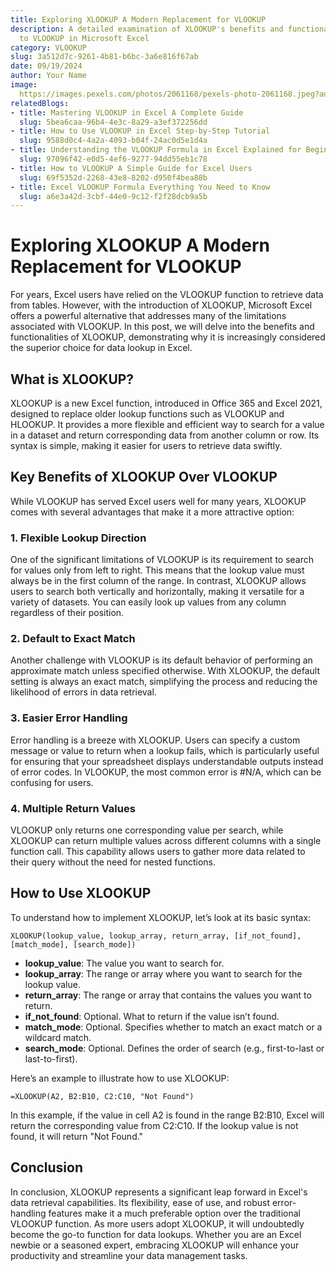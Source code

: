 ```yaml
---
title: Exploring XLOOKUP A Modern Replacement for VLOOKUP
description: A detailed examination of XLOOKUP's benefits and functionalities compared
  to VLOOKUP in Microsoft Excel
category: VLOOKUP
slug: 3a512d7c-9261-4b81-b6bc-3a6e816f67ab
date: 09/19/2024
author: Your Name
image: 
  https://images.pexels.com/photos/2061168/pexels-photo-2061168.jpeg?auto=compress&cs=tinysrgb&w=600
relatedBlogs:
- title: Mastering VLOOKUP in Excel A Complete Guide
  slug: 5bea6caa-96b4-4e3c-8a29-a3ef372256dd
- title: How to Use VLOOKUP in Excel Step-by-Step Tutorial
  slug: 9588d0c4-4a2a-4093-b04f-24ac0d5e1d4a
- title: Understanding the VLOOKUP Formula in Excel Explained for Beginners
  slug: 97096f42-e0d5-4ef6-9277-94dd55eb1c78
- title: How to VLOOKUP A Simple Guide for Excel Users
  slug: 69f5352d-2268-43e8-8202-d950f4bea88b
- title: Excel VLOOKUP Formula Everything You Need to Know
  slug: a6e3a42d-3cbf-44e0-9c12-f2f28dcb9a5b
---
```


# Exploring XLOOKUP A Modern Replacement for VLOOKUP

For years, Excel users have relied on the VLOOKUP function to retrieve data from tables. However, with the introduction of XLOOKUP, Microsoft Excel offers a powerful alternative that addresses many of the limitations associated with VLOOKUP. In this post, we will delve into the benefits and functionalities of XLOOKUP, demonstrating why it is increasingly considered the superior choice for data lookup in Excel.

## What is XLOOKUP?

XLOOKUP is a new Excel function, introduced in Office 365 and Excel 2021, designed to replace older lookup functions such as VLOOKUP and HLOOKUP. It provides a more flexible and efficient way to search for a value in a dataset and return corresponding data from another column or row. Its syntax is simple, making it easier for users to retrieve data swiftly.

## Key Benefits of XLOOKUP Over VLOOKUP

While VLOOKUP has served Excel users well for many years, XLOOKUP comes with several advantages that make it a more attractive option:

### 1. Flexible Lookup Direction

One of the significant limitations of VLOOKUP is its requirement to search for values only from left to right. This means that the lookup value must always be in the first column of the range. In contrast, XLOOKUP allows users to search both vertically and horizontally, making it versatile for a variety of datasets. You can easily look up values from any column regardless of their position.

### 2. Default to Exact Match

Another challenge with VLOOKUP is its default behavior of performing an approximate match unless specified otherwise. With XLOOKUP, the default setting is always an exact match, simplifying the process and reducing the likelihood of errors in data retrieval.

### 3. Easier Error Handling

Error handling is a breeze with XLOOKUP. Users can specify a custom message or value to return when a lookup fails, which is particularly useful for ensuring that your spreadsheet displays understandable outputs instead of error codes. In VLOOKUP, the most common error is #N/A, which can be confusing for users.

### 4. Multiple Return Values

VLOOKUP only returns one corresponding value per search, while XLOOKUP can return multiple values across different columns with a single function call. This capability allows users to gather more data related to their query without the need for nested functions.

## How to Use XLOOKUP

To understand how to implement XLOOKUP, let’s look at its basic syntax:

```
XLOOKUP(lookup_value, lookup_array, return_array, [if_not_found], [match_mode], [search_mode])
```
- **lookup_value**: The value you want to search for.
- **lookup_array**: The range or array where you want to search for the lookup value.
- **return_array**: The range or array that contains the values you want to return.
- **if_not_found**: Optional. What to return if the value isn’t found.
- **match_mode**: Optional. Specifies whether to match an exact match or a wildcard match.
- **search_mode**: Optional. Defines the order of search (e.g., first-to-last or last-to-first).

Here’s an example to illustrate how to use XLOOKUP:

```
=XLOOKUP(A2, B2:B10, C2:C10, "Not Found")
```
In this example, if the value in cell A2 is found in the range B2:B10, Excel will return the corresponding value from C2:C10. If the lookup value is not found, it will return "Not Found."

## Conclusion

In conclusion, XLOOKUP represents a significant leap forward in Excel's data retrieval capabilities. Its flexibility, ease of use, and robust error-handling features make it a much preferable option over the traditional VLOOKUP function. As more users adopt XLOOKUP, it will undoubtedly become the go-to function for data lookups. Whether you are an Excel newbie or a seasoned expert, embracing XLOOKUP will enhance your productivity and streamline your data management tasks.